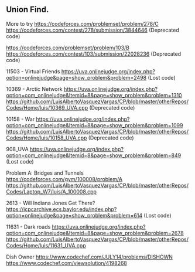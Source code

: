## Union Find.

More to try
https://codeforces.com/problemset/problem/278/C
https://codeforces.com/contest/278/submission/3844646
(Deprecated code)

https://codeforces.com/problemset/problem/103/B
https://codeforces.com/contest/103/submission/22028236
(Deprecated code)


11503 - Virtual Friends
https://uva.onlinejudge.org/index.php?option=onlinejudge&page=show_problem&problem=2498
(Lost code)

10369 - Arctic Network
https://uva.onlinejudge.org/index.php?option=com_onlinejudge&Itemid=8&page=show_problem&problem=1310
https://github.com/LuisAlbertoVasquezVargas/CP/blob/master/otherRepos/Codes/Home/luis/10369_UVA.cpp
(Deprecated code)

10158 - War
https://uva.onlinejudge.org/index.php?option=com_onlinejudge&Itemid=8&page=show_problem&problem=1099
https://github.com/LuisAlbertoVasquezVargas/CP/blob/master/otherRepos/Codes/Home/luis/10158_UVA.cpp
(Deprecated code)

908_UVA
https://uva.onlinejudge.org/index.php?option=com_onlinejudge&Itemid=8&page=show_problem&problem=849
(Lost code)

Problem A: Bridges and Tunnels
https://codeforces.com/gym/100008/problem/A
https://github.com/LuisAlbertoVasquezVargas/CP/blob/master/otherRepos/Codes/Laptop_W7/luis/A_100008.cpp


2613 - Will Indiana Jones Get There?
https://icpcarchive.ecs.baylor.edu/index.php?option=onlinejudge&page=show_problem&problem=614
(Lost code)

11631 - Dark roads
https://uva.onlinejudge.org/index.php?option=com_onlinejudge&Itemid=8&page=show_problem&problem=2678
https://github.com/LuisAlbertoVasquezVargas/CP/blob/master/otherRepos/Codes/Home/luis/11631_UVA.cpp

Dish Owner
https://www.codechef.com/JULY14/problems/DISHOWN
https://www.codechef.com/viewsolution/4198268


